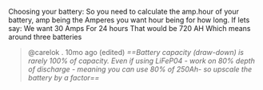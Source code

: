 Choosing your battery:
So you need to calculate the amp.hour of your battery, amp being the Amperes you want hour being for how long.
If lets say:
We want 30 Amps
For 24 hours
That would be 720 AH
Which means around three batteries

> @carelok . 10mo ago (edited) 
> *==Battery capacity (draw-down) is rarely 100% of capacity. Even if using LiFeP04 - work on 80% depth of discharge - meaning you can use 80% of 250Ah- so upscale the battery by a factor==*
